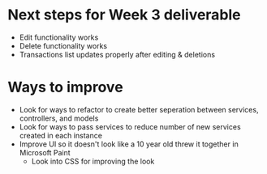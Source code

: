 # Next steps for Week 3 deliverable
* Edit functionality works  
* Delete functionality works  
* Transactions list updates properly after editing & deletions  

# Ways to improve  
* Look for ways to refactor to create better seperation between services, controllers, and models  
* Look for ways to pass services to reduce number of new services created in each instance  
* Improve UI so it doesn't look like a 10 year old threw it together in Microsoft Paint  
    * Look into CSS for improving the look  
